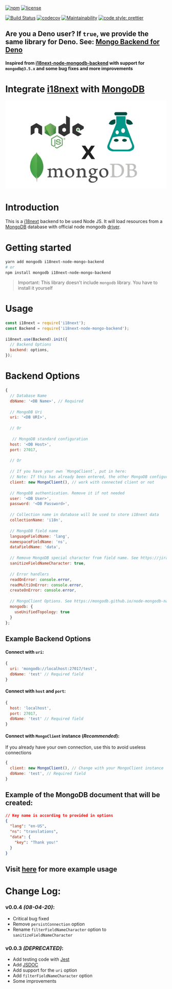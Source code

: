 [![npm](https://badgen.net/npm/v/i18next-node-mongo-backend?color=red)](https://www.npmjs.com/package/i18next-node-mongo-backend)
[![license](https://badgen.net/npm/license/i18next-node-mongo-backend)](https://github.com/laodemalfatih/i18next-node-mongo-backend/blob/master/LICENSE)

[![Build Status](https://travis-ci.com/lamualfa/i18next-node-mongo-backend.svg)](https://travis-ci.com/lamualfa/i18next-node-mongo-backend)
[![codecov](https://codecov.io/gh/laodemalfatih/i18next-node-mongo-backend/branch/master/graph/badge.svg)](https://codecov.io/gh/laodemalfatih/i18next-node-mongo-backend)
[![Maintainability](https://api.codeclimate.com/v1/badges/5fc60912b2776f1e1a53/maintainability)](https://codeclimate.com/github/laodemalfatih/i18next-node-mongo-backend/maintainability)
[![code style: prettier](https://img.shields.io/badge/code_style-prettier-ff69b4.svg)](https://github.com/prettier/prettier)

## Are you a Deno user? If `true`, we provide the same library for Deno. See: [Mongo Backend for Deno](https://github.com/lamualfa/dn-i18next-mongo-backend)

#### Inspired from [i18next-node-mongodb-backend](https://github.com/gian788/i18next-node-mongodb-backend) with support for `mongodb@3.5.x` and some bug fixes and more improvements

# Integrate [i18next](https://github.com/i18next/i18next) with [MongoDB](https://www.mongodb.com/)

<div align="center">
<img src="asset/banner.png" alt="Banner"/>
</div>


# Introduction

This is a [i18next](https://github.com/i18next/i18next) backend to be used Node JS. It will load resources from a [MongoDB](https://www.mongodb.org) database with official node mongodb [driver](https://mongodb.github.io/node-mongodb-native/3.5/).

# Getting started

```bash
yarn add mongodb i18next-node-mongo-backend
# or
npm install mongodb i18next-node-mongo-backend
```

> Important: This library doesn't include `mongodb` library. You have to install it yourself

# Usage

```js
const i18next = require('i18next');
const Backend = require('i18next-node-mongo-backend');

i18next.use(Backend).init({
  // Backend Options
  backend: options,
});
```

# Backend Options

```js
{
  // Database Name
  dbName: '<DB Name>', // Required

  // MongoDB Uri
  uri: '<DB URI>',

  // Or

   // MongoDB standard configuration
  host: '<DB Host>',
  port: 27017,

  // Or

  // If you have your own `MongoClient`, put in here:
  // Note: If this has already been entered, the other MongoDB configurations will be ignored
  client: new MongoClient(), // work with connected client or not

  // MongoDB authentication. Remove it if not needed
  user: '<DB User>',
  password: '<DB Password>',

  // Collection name in database will be used to store i18next data
  collectionName: 'i18n',

  // MongoDB field name
  languageFieldName: 'lang',
  namespaceFieldName: 'ns',
  dataFieldName: 'data',

  // Remove MongoDB special character from field name. See https://jira.mongodb.org/browse/SERVER-3229
  sanitizeFieldNameCharacter: true,

  // Error handlers
  readOnError: console.error,
  readMultiOnError: console.error,
  createOnError: console.error,

  // MongoClient Options. See https://mongodb.github.io/node-mongodb-native/3.5/api/MongoClient.html
  mongodb: {
    useUnifiedTopology: true
  }
};
```

## Example Backend Options

#### Connect with `uri`:

```js
{
  uri: 'mongodb://localhost:27017/test',
  dbName: 'test' // Required field
}
```

#### Connect with `host` and `port`:

```js
{
  host: 'localhost',
  port: 27017,
  dbName: 'test' // Required field
}
```

#### Connect with `MongoClient` instance (_Recommended_):

If you already have your own connection, use this to avoid useless connections

```js
{
  client: new MongoClient(), // Change with your MongoClient instance
  dbName: 'test', // Required field
}
```

## Example of the MongoDB document that will be created:

```json
// Key name is according to provided in options
{
  "lang": "en-US",
  "ns": "translations",
  "data": {
    "key": "Thank you!"
  }
}
```

## Visit [here](https://github.com/laodemalfatih/i18next-node-mongo-backend/tree/v0.0.4-examples) for more example usage

# Change Log:

### v0.0.4 _(08-04-20)_:

- Critical bug fixed
- Remove `persistConnection` option
- Rename `filterFieldNameCharacter` option to `sanitizeFieldNameCharacter`

### v0.0.3 _(DEPRECATED)_:

- Add testing code with [Jest](https://jestjs.io/)
- Add [JSDOC](https://jsdoc.app/)
- Add support for the `uri` option
- Add `filterFieldNameCharacter` option
- Some improvements
